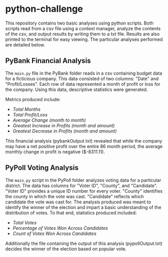 # python-challenge
This repository contains two basic analyses using python scripts. Both scripts read from a csv file using a context manager, analyze the contents of the csv, and output results by writing them to a txt file. Results are also printed to the terminal for easy viewing. The particular analyses performed are detailed below. 

## PyBank Financial Analysis
The `main.py` file in the PyBank folder reads in a csv containing budget data for a ficticious company. This data consisted of two columns: "Date" and "Profit/Losses". Each row of data represented a month of profit or loss for the company. Using this data, descriptive statistics were generated. 

Metrics produced include: 
- *Total Months*
- *Total Profit/Loss*
- *Average Change (month to month)* 
- *Greatest Increase in Profits (month and amount)*
- *Greatest Decrease in Profits (month and amount)*

This financial analysis (pybankOutput.txt) revealed that while the company may have a net positive profit over the entire 86 month period, the average monthly change in profit is negative ($-8311.11). 

## PyPoll Voting Analysis
The `main.py` script in the PyPoll folder analyzes voting data for a particular district. The data has columns for "Voter ID", "County", and "Candidate". "Voter ID" provides a unique ID number for every voter. "County" identifies the county in which the vote was cast. "Candidate" reflects which candidate the vote was cast for. The analysis produced was meant to identify the winner of the election and impart a basic understanding of the distribution of votes. To that end, statistics produced included:
- *Total Votes*
- *Percentage of Votes Won Across Candidates*
- *Count of Votes Won Across Candidates*

Additionally the file containing the output of this analysis (pypollOutput.txt) decides the winner of the election based on popular vote. 